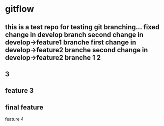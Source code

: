 # gitflow
this is a test repo for testing git branching... fixed
change in develop branch
second change in develop->feature1 branche
first change in develop->feature2 branche
second change in develop->feature2 branche
1
2
------
3
-----
feature 3
-----
final feature
-----
feature 4
